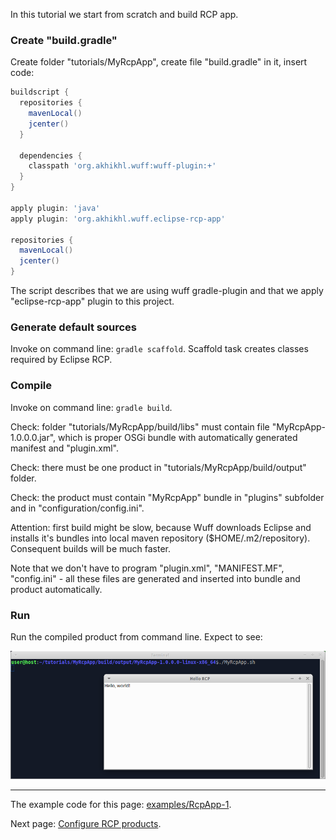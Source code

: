 In this tutorial we start from scratch and build RCP app.

### Create "build.gradle"

Create folder "tutorials/MyRcpApp", create file "build.gradle" in it, insert code:

```groovy
buildscript {
  repositories {
    mavenLocal()
    jcenter()
  }

  dependencies {
    classpath 'org.akhikhl.wuff:wuff-plugin:+'
  }
}

apply plugin: 'java'
apply plugin: 'org.akhikhl.wuff.eclipse-rcp-app'

repositories {
  mavenLocal()
  jcenter()
}
```

The script describes that we are using wuff gradle-plugin and that we apply "eclipse-rcp-app" plugin to this project.

### Generate default sources

Invoke on command line: `gradle scaffold`. Scaffold task creates classes required by Eclipse RCP.

### Compile

Invoke on command line: `gradle build`.

Check: folder "tutorials/MyRcpApp/build/libs" must contain file "MyRcpApp-1.0.0.0.jar", which is proper OSGi bundle with automatically generated manifest and "plugin.xml".

Check: there must be one product in "tutorials/MyRcpApp/build/output" folder. 

Check: the product must contain "MyRcpApp" bundle in "plugins" subfolder and in "configuration/config.ini". 

Attention: first build might be slow, because Wuff downloads Eclipse and installs it's bundles into local maven repository ($HOME/.m2/repository). Consequent builds will be much faster.

Note that we don't have to program "plugin.xml", "MANIFEST.MF", "config.ini" - all these files are generated and inserted into bundle and product automatically.

### Run

Run the compiled product from command line. Expect to see:
 
![RcpApp-1-run-1](images/RcpApp-1-run-1.png "RcpApp-1-run-1")

---

The example code for this page: [examples/RcpApp-1](../tree/master/examples/RcpApp-1).

Next page: [Configure RCP products](Configure-RCP-products).
